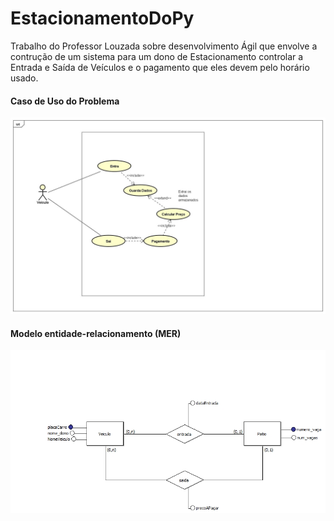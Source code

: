<h1>EstacionamentoDoPy</h1>
Trabalho do Professor Louzada sobre desenvolvimento Ágil que envolve a contrução de um sistema para um dono de Estacionamento
controlar a Entrada e Saída de Veículos e o pagamento que eles devem pelo horário usado.

<h4>Caso de Uso do Problema</h4>
 
![CasodeUso](Caso%20de%20Uso.jpg) 

<h4> Modelo entidade-relacionamento (MER)</h4>

![Mer](ImagemMER.jpg) 